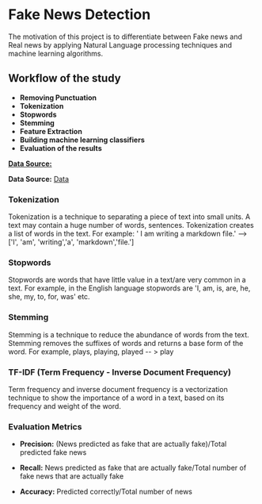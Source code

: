 # Fake News Detection

The motivation of this project is to differentiate between Fake news and Real news by applying Natural Language processing techniques and machine learning algorithms.

## Workflow of the study
- **Removing Punctuation** 
- **Tokenization**
- **Stopwords**
- **Stemming**
- **Feature Extraction**
- **Building machine learning classifiers**
- **Evaluation of the results**


<u>**Data Source:**</u>

**Data Source:** [Data](https://drive.google.com/file/d/1er9NJTLUA3qnRuyhfzuN0XUsoIC4a-_q/view)

### **Tokenization**

Tokenization is a technique to separating a piece of text into small units. A text may contain a huge number of words, sentences. Tokenization creates a list of words in the text. For example:  ' I am writing a markdown file.' --> ['I', 'am', 'writing','a', 'markdown','file.']

### **Stopwords**

Stopwords are words that have little value in a text/are very common in a text. For example, in the English language stopwords are 'I, am, is, are, he, she, my, to, for, was' etc.

### **Stemming**
Stemming is a technique to reduce the abundance of words from the text. Stemming removes the suffixes of words and returns a base form of the word. 
For example, plays, playing, played -- > play

### **TF-IDF (Term Frequency - Inverse Document Frequency)**

Term frequency and inverse document frequency is a vectorization technique to show the importance of a word in a text, based on its frequency and weight of the word.

### Evaluation Metrics

- **Precision:** (News predicted as fake that are actually fake)/Total predicted fake news

- **Recall:** News predicted as fake that are actually fake/Total number of fake news that are actually fake

- **Accuracy:** Predicted correctly/Total number of news

